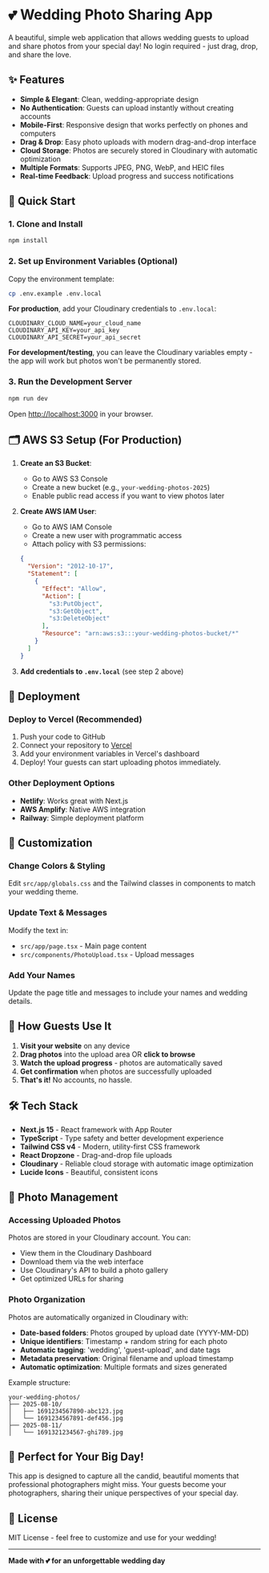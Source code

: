# 💕 Wedding Photo Sharing App

A beautiful, simple web application that allows wedding guests to upload and share photos from your special day! No login required - just drag, drop, and share the love.

## ✨ Features

- **Simple & Elegant**: Clean, wedding-appropriate design
- **No Authentication**: Guests can upload instantly without creating accounts  
- **Mobile-First**: Responsive design that works perfectly on phones and computers
- **Drag & Drop**: Easy photo uploads with modern drag-and-drop interface
- **Cloud Storage**: Photos are securely stored in Cloudinary with automatic optimization
- **Multiple Formats**: Supports JPEG, PNG, WebP, and HEIC files
- **Real-time Feedback**: Upload progress and success notifications

## 🚀 Quick Start

### 1. Clone and Install
```bash
npm install
```

### 2. Set up Environment Variables (Optional)
Copy the environment template:
```bash
cp .env.example .env.local
```

**For production**, add your Cloudinary credentials to `.env.local`:
```env
CLOUDINARY_CLOUD_NAME=your_cloud_name
CLOUDINARY_API_KEY=your_api_key
CLOUDINARY_API_SECRET=your_api_secret
```

**For development/testing**, you can leave the Cloudinary variables empty - the app will work but photos won't be permanently stored.

### 3. Run the Development Server
```bash
npm run dev
```

Open [http://localhost:3000](http://localhost:3000) in your browser.

## 🗂️ AWS S3 Setup (For Production)

1. **Create an S3 Bucket**:
   - Go to AWS S3 Console
   - Create a new bucket (e.g., `your-wedding-photos-2025`)
   - Enable public read access if you want to view photos later

2. **Create AWS IAM User**:
   - Go to AWS IAM Console
   - Create a new user with programmatic access
   - Attach policy with S3 permissions:
   ```json
   {
     "Version": "2012-10-17",
     "Statement": [
       {
         "Effect": "Allow",
         "Action": [
           "s3:PutObject",
           "s3:GetObject",
           "s3:DeleteObject"
         ],
         "Resource": "arn:aws:s3:::your-wedding-photos-bucket/*"
       }
     ]
   }
   ```

3. **Add credentials to `.env.local`** (see step 2 above)

## 🚀 Deployment

### Deploy to Vercel (Recommended)
1. Push your code to GitHub
2. Connect your repository to [Vercel](https://vercel.com)
3. Add your environment variables in Vercel's dashboard
4. Deploy! Your guests can start uploading photos immediately.

### Other Deployment Options
- **Netlify**: Works great with Next.js
- **AWS Amplify**: Native AWS integration
- **Railway**: Simple deployment platform

## 🎨 Customization

### Change Colors & Styling
Edit `src/app/globals.css` and the Tailwind classes in components to match your wedding theme.

### Update Text & Messages
Modify the text in:
- `src/app/page.tsx` - Main page content
- `src/components/PhotoUpload.tsx` - Upload messages

### Add Your Names
Update the page title and messages to include your names and wedding details.

## 📱 How Guests Use It

1. **Visit your website** on any device
2. **Drag photos** into the upload area OR **click to browse**
3. **Watch the upload progress** - photos are automatically saved
4. **Get confirmation** when photos are successfully uploaded
5. **That's it!** No accounts, no hassle.

## 🛠️ Tech Stack

- **Next.js 15** - React framework with App Router
- **TypeScript** - Type safety and better development experience
- **Tailwind CSS v4** - Modern, utility-first CSS framework
- **React Dropzone** - Drag-and-drop file uploads
- **Cloudinary** - Reliable cloud storage with automatic image optimization
- **Lucide Icons** - Beautiful, consistent icons

## 📸 Photo Management

### Accessing Uploaded Photos
Photos are stored in your Cloudinary account. You can:
- View them in the Cloudinary Dashboard
- Download them via the web interface
- Use Cloudinary's API to build a photo gallery
- Get optimized URLs for sharing

### Photo Organization
Photos are automatically organized in Cloudinary with:
- **Date-based folders**: Photos grouped by upload date (YYYY-MM-DD)
- **Unique identifiers**: Timestamp + random string for each photo
- **Automatic tagging**: 'wedding', 'guest-upload', and date tags
- **Metadata preservation**: Original filename and upload timestamp
- **Automatic optimization**: Multiple formats and sizes generated

Example structure:
```
your-wedding-photos/
├── 2025-08-10/
│   ├── 1691234567890-abc123.jpg
│   └── 1691234567891-def456.jpg
├── 2025-08-11/
│   └── 1691321234567-ghi789.jpg
```

## 🎉 Perfect for Your Big Day!

This app is designed to capture all the candid, beautiful moments that professional photographers might miss. Your guests become your photographers, sharing their unique perspectives of your special day.

## 📄 License

MIT License - feel free to customize and use for your wedding!

---

**Made with 💕 for an unforgettable wedding day**
